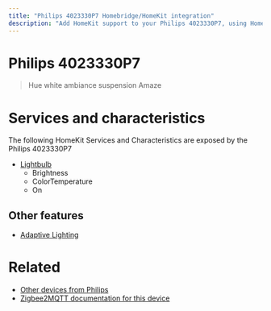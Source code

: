 ```yaml
---
title: "Philips 4023330P7 Homebridge/HomeKit integration"
description: "Add HomeKit support to your Philips 4023330P7, using Homebridge, Zigbee2MQTT and homebridge-z2m."
---
```

<!---
This file has been GENERATED using src/docgen/docgen.ts
DO NOT EDIT THIS FILE MANUALLY!
-->
# Philips 4023330P7
> Hue white ambiance suspension Amaze


# Services and characteristics
The following HomeKit Services and Characteristics are exposed by
the Philips 4023330P7

* [Lightbulb](../../light.md)
  * Brightness
  * ColorTemperature
  * On


## Other features
* [Adaptive Lighting](../../light.md)


# Related
* [Other devices from Philips](../index.md#philips)
* [Zigbee2MQTT documentation for this device](https://www.zigbee2mqtt.io/devices/4023330P7.html)